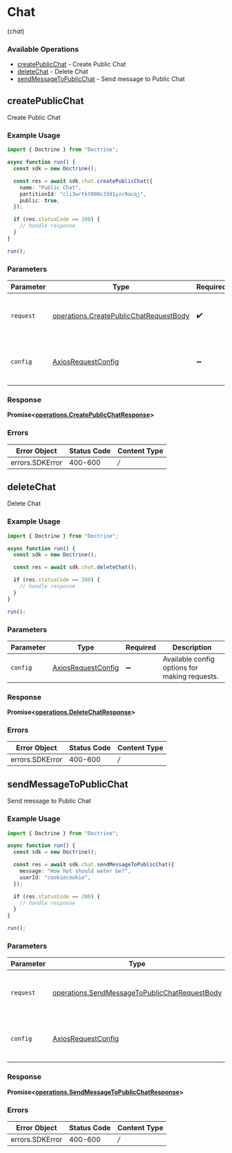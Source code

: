 # Chat
(*chat*)

### Available Operations

* [createPublicChat](#createpublicchat) - Create Public Chat
* [deleteChat](#deletechat) - Delete Chat
* [sendMessageToPublicChat](#sendmessagetopublicchat) - Send message to Public Chat

## createPublicChat

Create Public Chat

### Example Usage

```typescript
import { Doctrine } from "Doctrine";

async function run() {
  const sdk = new Doctrine();

  const res = await sdk.chat.createPublicChat({
    name: "Public Chat",
    partitionId: "cli3wrtkt000c33d1yzc9acqj",
    public: true,
  });

  if (res.statusCode == 200) {
    // handle response
  }
}

run();
```

### Parameters

| Parameter                                                                                            | Type                                                                                                 | Required                                                                                             | Description                                                                                          |
| ---------------------------------------------------------------------------------------------------- | ---------------------------------------------------------------------------------------------------- | ---------------------------------------------------------------------------------------------------- | ---------------------------------------------------------------------------------------------------- |
| `request`                                                                                            | [operations.CreatePublicChatRequestBody](../../sdk/models/operations/createpublicchatrequestbody.md) | :heavy_check_mark:                                                                                   | The request object to use for the request.                                                           |
| `config`                                                                                             | [AxiosRequestConfig](https://axios-http.com/docs/req_config)                                         | :heavy_minus_sign:                                                                                   | Available config options for making requests.                                                        |


### Response

**Promise<[operations.CreatePublicChatResponse](../../sdk/models/operations/createpublicchatresponse.md)>**
### Errors

| Error Object    | Status Code     | Content Type    |
| --------------- | --------------- | --------------- |
| errors.SDKError | 400-600         | */*             |

## deleteChat

Delete Chat

### Example Usage

```typescript
import { Doctrine } from "Doctrine";

async function run() {
  const sdk = new Doctrine();

  const res = await sdk.chat.deleteChat();

  if (res.statusCode == 200) {
    // handle response
  }
}

run();
```

### Parameters

| Parameter                                                    | Type                                                         | Required                                                     | Description                                                  |
| ------------------------------------------------------------ | ------------------------------------------------------------ | ------------------------------------------------------------ | ------------------------------------------------------------ |
| `config`                                                     | [AxiosRequestConfig](https://axios-http.com/docs/req_config) | :heavy_minus_sign:                                           | Available config options for making requests.                |


### Response

**Promise<[operations.DeleteChatResponse](../../sdk/models/operations/deletechatresponse.md)>**
### Errors

| Error Object    | Status Code     | Content Type    |
| --------------- | --------------- | --------------- |
| errors.SDKError | 400-600         | */*             |

## sendMessageToPublicChat

Send message to Public Chat

### Example Usage

```typescript
import { Doctrine } from "Doctrine";

async function run() {
  const sdk = new Doctrine();

  const res = await sdk.chat.sendMessageToPublicChat({
    message: "How hot should water be?",
    userId: "cookiecookie",
  });

  if (res.statusCode == 200) {
    // handle response
  }
}

run();
```

### Parameters

| Parameter                                                                                                          | Type                                                                                                               | Required                                                                                                           | Description                                                                                                        |
| ------------------------------------------------------------------------------------------------------------------ | ------------------------------------------------------------------------------------------------------------------ | ------------------------------------------------------------------------------------------------------------------ | ------------------------------------------------------------------------------------------------------------------ |
| `request`                                                                                                          | [operations.SendMessageToPublicChatRequestBody](../../sdk/models/operations/sendmessagetopublicchatrequestbody.md) | :heavy_check_mark:                                                                                                 | The request object to use for the request.                                                                         |
| `config`                                                                                                           | [AxiosRequestConfig](https://axios-http.com/docs/req_config)                                                       | :heavy_minus_sign:                                                                                                 | Available config options for making requests.                                                                      |


### Response

**Promise<[operations.SendMessageToPublicChatResponse](../../sdk/models/operations/sendmessagetopublicchatresponse.md)>**
### Errors

| Error Object    | Status Code     | Content Type    |
| --------------- | --------------- | --------------- |
| errors.SDKError | 400-600         | */*             |
